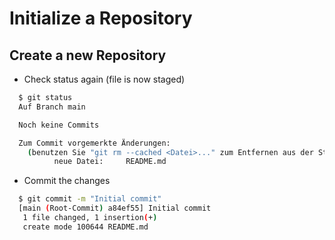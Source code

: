 # Initialize a Repository

## Create a new Repository

- Check status again (file is now staged)

```bash
  $ git status
  Auf Branch main

  Noch keine Commits

  Zum Commit vorgemerkte Änderungen:
    (benutzen Sie "git rm --cached <Datei>..." zum Entfernen aus der Staging-Area)
          neue Datei:     README.md
```

- Commit the changes

```bash
  $ git commit -m "Initial commit"
  [main (Root-Commit) a84ef55] Initial commit
   1 file changed, 1 insertion(+)
   create mode 100644 README.md
```
